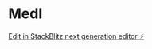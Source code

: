 # MedI

[Edit in StackBlitz next generation editor ⚡️](https://stackblitz.com/~/github.com/shivu122/MedI)